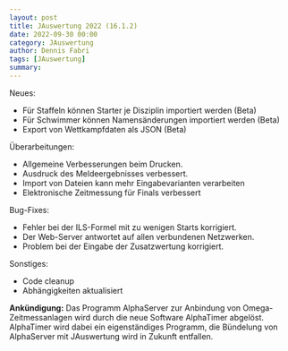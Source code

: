 ```yaml
---
layout: post
title: JAuswertung 2022 (16.1.2)
date: 2022-09-30 00:00
category: JAuswertung
author: Dennis Fabri
tags: [JAuswertung]
summary: 
---
```


Neues:

- Für Staffeln können Starter je Disziplin importiert werden (Beta)
- Für Schwimmer können Namensänderungen importiert werden (Beta)
- Export von Wettkampfdaten als JSON (Beta)

Überarbeitungen:

- Allgemeine Verbesserungen beim Drucken.
- Ausdruck des Meldeergebnisses verbessert.
- Import von Dateien kann mehr Eingabevarianten verarbeiten
- Elektronische Zeitmessung für Finals verbessert

Bug-Fixes:

- Fehler bei der ILS-Formel mit zu wenigen Starts korrigiert.
- Der Web-Server antwortet auf allen verbundenen Netzwerken.
- Problem bei der Eingabe der Zusatzwertung korrigiert.

Sonstiges:

- Code cleanup
- Abhängigkeiten aktualisiert

**Ankündigung:** Das Programm AlphaServer zur Anbindung von Omega-Zeitmessanlagen wird durch die neue Software AlphaTimer
abgelöst. AlphaTimer wird dabei ein eigenständiges Programm, die Bündelung von AlphaServer mit JAuswertung wird in Zukunft
entfallen.
